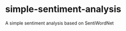 simple-sentiment-analysis
=========================

A simple sentiment analysis based on SentiWordNet
